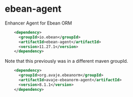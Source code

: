 ebean-agent
====================

Enhancer Agent for Ebean ORM

```xml
    <dependency>
      <groupId>io.ebean</groupId>
      <artifactId>ebean-agent</artifactId>
      <version>11.27.1</version>
    </dependency>
```


Note that this previously was in a different maven groupId.

```xml
    <dependency>
      <groupId>org.avaje.ebeanorm</groupId>
      <artifactId>avaje-ebeanorm-agent</artifactId>
      <version>8.1.1</version>
    </dependency>
```
